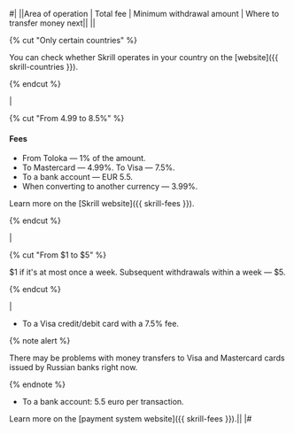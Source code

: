#|
||Area of operation | Total fee | Minimum withdrawal amount | Where to transfer money next||
||

{% cut "Only certain countries" %}

You can check whether Skrill operates in your country on the [website]({{ skrill-countries }}).

{% endcut %}

|

{% cut "From 4.99 to 8.5%" %}

#### Fees

- From Toloka — 1% of the amount.
- To Mastercard — 4.99%. To Visa — 7.5%.
- To a bank account — EUR 5.5.
- When converting to another currency — 3.99%.

Learn more on the [Skrill website]({{ skrill-fees }}).

{% endcut %}

|

{% cut "From $1 to $5" %}

$1 if it's at most once a week. Subsequent withdrawals within a week — $5.

{% endcut %}

|
- To a Visa credit/debit card with a 7.5% fee.

{% note alert %}

There may be problems with money transfers to Visa and Mastercard cards issued by Russian banks right now.

{% endnote %}

- To a bank account: 5.5 euro per transaction.


Learn more on the [payment system website]({{ skrill-fees }}).||
|#
